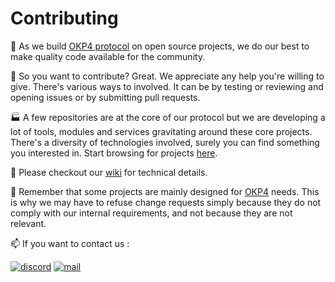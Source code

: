 # Contributing

👐 As we build [OKP4 protocol](https://okp4.network) on open source projects, we do our best to make quality code available for the community.

🙋 So you want to contribute? Great. We appreciate any help you're willing to give. There's various ways to involved. It can be by testing or reviewing and opening issues or by submitting pull requests.

🏭 A few repositories are at the core of our protocol but we are developing a lot of tools, modules and services gravitating around these core projects. There's a diversity of technologies involved, surely you can find something you interested in. Start browsing for projects [here](https://github.com/orgs/okp4/repositories).

📜 Please checkout our [wiki](https://work.okp4.com/dev/dev-home/) for technical details.

🧐 Remember that some projects are mainly designed for [OKP4](https://github.com/okp4) needs. This is why we may have to refuse change requests simply because they do not comply with our internal requirements, and not because they are not relevant.

📫 If you want to contact us :

[![discord](https://img.shields.io/badge/Discord-7289DA?style=for-the-badge&logo=discord&logoColor=white)](https://discord.gg/okp4)
[![mail](https://img.shields.io/badge/Mail-005FF9?style=for-the-badge&logo=mail.ru&logoColor=white)](mailto:opensource@okp4.org)

